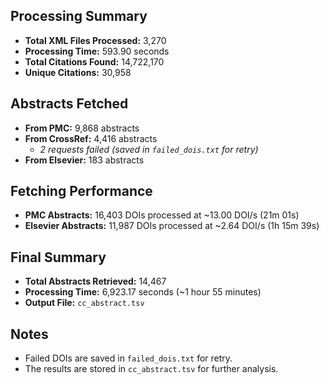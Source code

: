 ## Processing Summary
- **Total XML Files Processed:** 3,270
- **Processing Time:** 593.90 seconds
- **Total Citations Found:** 14,722,170
- **Unique Citations:** 30,958

## Abstracts Fetched
- **From PMC:** 9,868 abstracts
- **From CrossRef:** 4,416 abstracts
  - *2 requests failed (saved in `failed_dois.txt` for retry)*
- **From Elsevier:** 183 abstracts

## Fetching Performance
- **PMC Abstracts:** 16,403 DOIs processed at ~13.00 DOI/s (21m 01s)
- **Elsevier Abstracts:** 11,987 DOIs processed at ~2.64 DOI/s (1h 15m 39s)

## Final Summary
- **Total Abstracts Retrieved:** 14,467
- **Processing Time:** 6,923.17 seconds (~1 hour 55 minutes)
- **Output File:** `cc_abstract.tsv`

## Notes
- Failed DOIs are saved in `failed_dois.txt` for retry.
- The results are stored in `cc_abstract.tsv` for further analysis.

